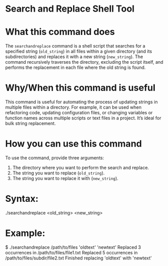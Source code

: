 # Search and Replace Shell Tool

# What this command does
The `searchandreplace` command is a shell script that searches for a specified string (`old_string`) in all files within a given directory (and its subdirectories) and replaces it with a new string (`new_string`). The command recursively traverses the directory, excluding the script itself, and performs the replacement in each file where the old string is found.

# Why/When this command is useful
This command is useful for automating the process of updating strings in multiple files within a directory. For example, it can be used when refactoring code, updating configuration files, or changing variables or function names across multiple scripts or text files in a project. It’s ideal for bulk string replacement.

# How you can use this command
To use the command, provide three arguments:
1. The directory where you want to perform the search and replace.
2. The string you want to replace (`old_string`).
3. The string you want to replace it with (`new_string`).

# Syntax:
./searchandreplace <directory> <old_string> <new_string>

# Example:
$ ./searchandreplace /path/to/files 'oldtext' 'newtext'
Replaced 3 occurrences in /path/to/files/file1.txt
Replaced 5 occurrences in /path/to/files/subdir/file2.txt
Finished replacing 'oldtext' with 'newtext'
